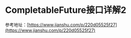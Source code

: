 # CompletableFuture接口详解2

参考地址：[https://www.jianshu.com/p/220d05525f27](https://www.jianshu.com/p/220d05525f27)

